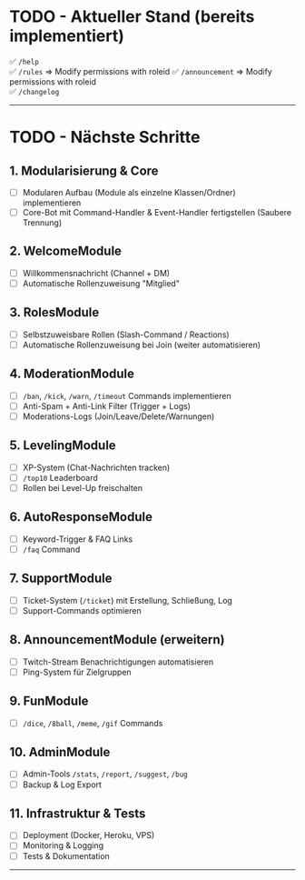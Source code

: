 # TODO - Aktueller Stand (bereits implementiert)

✅ `/help`  
✅ `/rules` => Modify permissions with roleid
✅ `/announcement` => Modify permissions with roleid  
✅ `/changelog`

---

# TODO - Nächste Schritte

## 1. Modularisierung & Core
- [ ] Modularen Aufbau (Module als einzelne Klassen/Ordner) implementieren
- [ ] Core-Bot mit Command-Handler & Event-Handler fertigstellen (Saubere Trennung)

## 2. WelcomeModule
- [ ] Willkommensnachricht (Channel + DM)
- [ ] Automatische Rollenzuweisung "Mitglied"

## 3. RolesModule
- [ ] Selbstzuweisbare Rollen (Slash-Command / Reactions)
- [ ] Automatische Rollenzuweisung bei Join (weiter automatisieren)

## 4. ModerationModule
- [ ] `/ban`, `/kick`, `/warn`, `/timeout` Commands implementieren
- [ ] Anti-Spam + Anti-Link Filter (Trigger + Logs)
- [ ] Moderations-Logs (Join/Leave/Delete/Warnungen)

## 5. LevelingModule
- [ ] XP-System (Chat-Nachrichten tracken)
- [ ] `/top10` Leaderboard
- [ ] Rollen bei Level-Up freischalten

## 6. AutoResponseModule
- [ ] Keyword-Trigger & FAQ Links
- [ ] `/faq` Command

## 7. SupportModule
- [ ] Ticket-System (`/ticket`) mit Erstellung, Schließung, Log
- [ ] Support-Commands optimieren

## 8. AnnouncementModule (erweitern)
- [ ] Twitch-Stream Benachrichtigungen automatisieren
- [ ] Ping-System für Zielgruppen

## 9. FunModule
- [ ] `/dice`, `/8ball`, `/meme`, `/gif` Commands

## 10. AdminModule
- [ ] Admin-Tools `/stats`, `/report`, `/suggest`, `/bug`
- [ ] Backup & Log Export

## 11. Infrastruktur & Tests
- [ ] Deployment (Docker, Heroku, VPS)
- [ ] Monitoring & Logging
- [ ] Tests & Dokumentation

---
